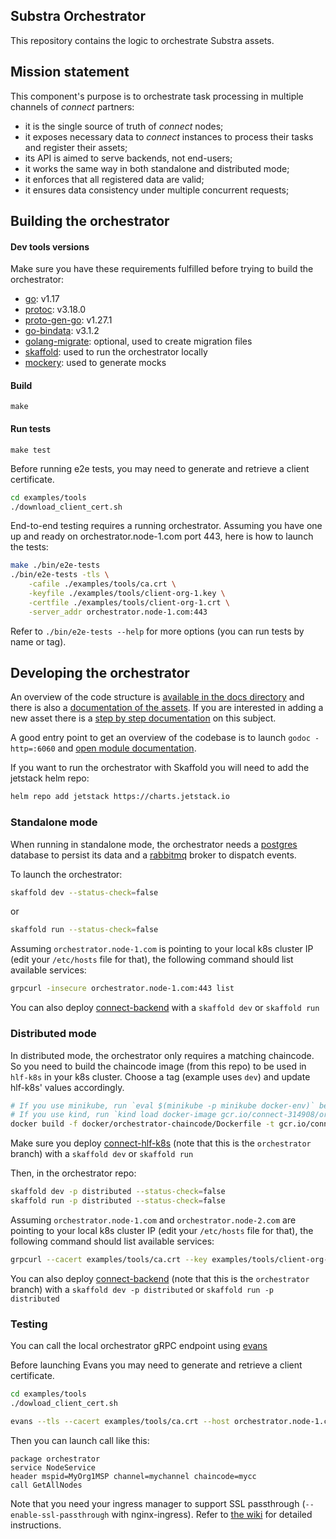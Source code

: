 ## Substra Orchestrator

This repository contains the logic to orchestrate Substra assets.

## Mission statement

This component's purpose is to orchestrate task processing in multiple channels of _connect_ partners:

- it is the single source of truth of _connect_ nodes;
- it exposes necessary data to _connect_ instances to process their tasks and register their assets;
- its API is aimed to serve backends, not end-users;
- it works the same way in both standalone and distributed mode;
- it enforces that all registered data are valid;
- it ensures data consistency under multiple concurrent requests;

## Building the orchestrator

#### Dev tools versions

Make sure you have these requirements fulfilled before trying to build the orchestrator:

- [go](https://golang.org/): v1.17
- [protoc](https://github.com/protocolbuffers/protobuf): v3.18.0
- [proto-gen-go](https://grpc.io/docs/languages/go/quickstart/#prerequisites): v1.27.1
- [go-bindata](https://github.com/go-bindata/go-bindata): v3.1.2
- [golang-migrate](https://github.com/golang-migrate/migrate): optional, used to create migration files
- [skaffold](https://skaffold.dev/): used to run the orchestrator locally
- [mockery](https://github.com/vektra/mockery#installation): used to generate mocks

#### Build

`make`

#### Run tests

`make test`

Before running e2e tests, you may need to generate and retrieve a client certificate.

```bash
cd examples/tools
./download_client_cert.sh
```

End-to-end testing requires a running orchestrator.
Assuming you have one up and ready on orchestrator.node-1.com port 443, here is how to launch the tests:

```bash
make ./bin/e2e-tests
./bin/e2e-tests -tls \
    -cafile ./examples/tools/ca.crt \
    -keyfile ./examples/tools/client-org-1.key \
    -certfile ./examples/tools/client-org-1.crt \
    -server_addr orchestrator.node-1.com:443
```

Refer to `./bin/e2e-tests --help` for more options (you can run tests by name or tag).

## Developing the orchestrator

An overview of the code structure is [available in the docs directory](./docs/architecture.md) and there is also a [documentation of the assets](./docs/assets/README.md).
If you are interested in adding a new asset there is a [step by step documentation](./docs/asset-dev.md) on this subject.

A good entry point to get an overview of the codebase is to launch `godoc -http=:6060` and [open module documentation](http://localhost:6060/pkg/github.com/owkin/orchestrator/).


If you want to run the orchestrator with Skaffold you will need to add the jetstack helm repo:

```sh
helm repo add jetstack https://charts.jetstack.io
```

### Standalone mode

When running in standalone mode, the orchestrator needs a [postgres](https://www.postgresql.org/)
database to persist its data and a [rabbitmq](https://www.rabbitmq.com/) broker to dispatch events.

To launch the orchestrator:

```bash
skaffold dev --status-check=false
```

or

```bash
skaffold run --status-check=false
```

Assuming `orchestrator.node-1.com` is pointing to your local k8s cluster IP (edit your `/etc/hosts` file for that), the following command should list available services:

```bash
grpcurl -insecure orchestrator.node-1.com:443 list
```

You can also deploy [connect-backend](https://github.com/owkin/connect-backend) with a `skaffold dev` or `skaffold run`

### Distributed mode

In distributed mode, the orchestrator only requires a matching chaincode.
So you need to build the chaincode image (from this repo) to be used in `hlf-k8s` in your k8s cluster.
Choose a tag (example uses `dev`) and update hlf-k8s' values accordingly.

```bash
# If you use minikube, run `eval $(minikube -p minikube docker-env)` before the `docker build` command
# If you use kind, run `kind load docker-image gcr.io/connect-314908/orchestrator-chaincode:dev` after the `docker build` command
docker build -f docker/orchestrator-chaincode/Dockerfile -t gcr.io/connect-314908/orchestrator-chaincode:dev .
```

Make sure you deploy [connect-hlf-k8s](https://github.com/owkin/connect-hlf-k8s/tree/orchestrator) (note that this is the `orchestrator` branch) with a `skaffold dev` or `skaffold run`

Then, in the orchestrator repo:

```bash
skaffold dev -p distributed --status-check=false
skaffold run -p distributed --status-check=false
```

Assuming `orchestrator.node-1.com` and `orchestrator.node-2.com` are pointing to your local k8s cluster IP (edit your `/etc/hosts` file for that), the following command should list available services:

```bash
grpcurl --cacert examples/tools/ca.crt --key examples/tools/client-org-1.key --cert examples/tools/client-org-1.crt --rpc-header 'mspid: MyOrg1MSP' --rpc-header 'channel: mychannel' --rpc-header 'chaincode: mycc' orchestrator.node-1.com:443 list
```

You can also deploy [connect-backend](https://github.com/owkin/connect-backend/tree/orchestrator) (note that this is the `orchestrator` branch) with a `skaffold dev -p distributed` or `skaffold run -p distributed`

### Testing

You can call the local orchestrator gRPC endpoint using [evans](https://github.com/ktr0731/evans)

Before launching Evans you may need to generate and retrieve a client certificate.

```bash
cd examples/tools
./dowload_client_cert.sh
```

```bash
evans --tls --cacert examples/tools/ca.crt --host orchestrator.node-1.com -p 443 -r repl --cert examples/tools/client-org-1.crt --certkey examples/tools/client-org-1.key
```

Then you can launch call like this:

```
package orchestrator
service NodeService
header mspid=MyOrg1MSP channel=mychannel chaincode=mycc
call GetAllNodes
```

Note that you need your ingress manager to support SSL passthrough (`--enable-ssl-passthrough` with nginx-ingress).
Refer to [the wiki](https://github.com/owkin/orchestrator/wiki/Enabling-ssl-passthrough-for-ingress-in-minikube) for detailed instructions.
